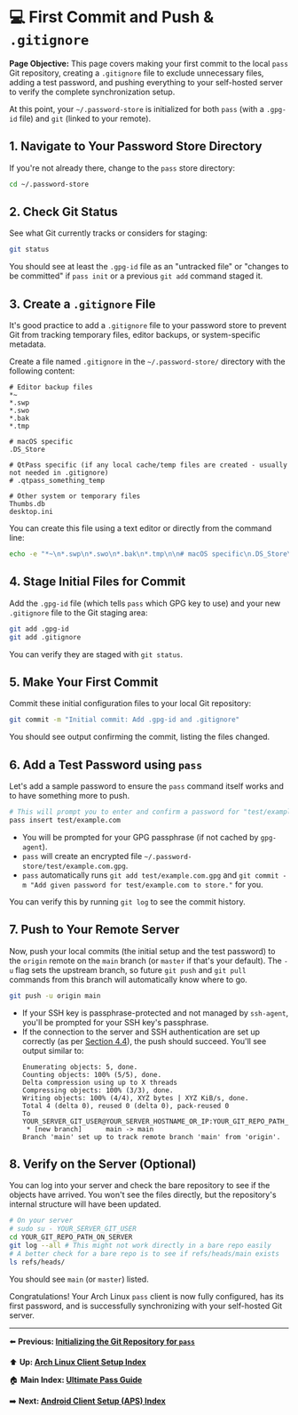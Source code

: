 # 💻 First Commit and Push & `.gitignore`

**Page Objective:** This page covers making your first commit to the local `pass` Git repository, creating a `.gitignore` file to exclude unnecessary files, adding a test password, and pushing everything to your self-hosted server to verify the complete synchronization setup.

At this point, your `~/.password-store` is initialized for both `pass` (with a `.gpg-id` file) and `git` (linked to your remote).

## 1. Navigate to Your Password Store Directory

If you're not already there, change to the `pass` store directory:
```bash
cd ~/.password-store
```

## 2. Check Git Status

See what Git currently tracks or considers for staging:
```bash
git status
```
You should see at least the `.gpg-id` file as an "untracked file" or "changes to be committed" if `pass init` or a previous `git add` command staged it.

## 3. Create a `.gitignore` File

It's good practice to add a `.gitignore` file to your password store to prevent Git from tracking temporary files, editor backups, or system-specific metadata.

Create a file named `.gitignore` in the `~/.password-store/` directory with the following content:
```
# Editor backup files
*~
*.swp
*.swo
*.bak
*.tmp

# macOS specific
.DS_Store

# QtPass specific (if any local cache/temp files are created - usually not needed in .gitignore)
# .qtpass_something_temp

# Other system or temporary files
Thumbs.db
desktop.ini
```
You can create this file using a text editor or directly from the command line:
```bash
echo -e "*~\n*.swp\n*.swo\n*.bak\n*.tmp\n\n# macOS specific\n.DS_Store\n\n# Other system or temporary files\nThumbs.db\ndesktop.ini" > ~/.password-store/.gitignore
```

## 4. Stage Initial Files for Commit

Add the `.gpg-id` file (which tells `pass` which GPG key to use) and your new `.gitignore` file to the Git staging area:
```bash
git add .gpg-id
git add .gitignore
```
You can verify they are staged with `git status`.

## 5. Make Your First Commit

Commit these initial configuration files to your local Git repository:
```bash
git commit -m "Initial commit: Add .gpg-id and .gitignore"
```
You should see output confirming the commit, listing the files changed.

## 6. Add a Test Password using `pass`

Let's add a sample password to ensure the `pass` command itself works and to have something more to push.
```bash
# This will prompt you to enter and confirm a password for "test/example.com"
pass insert test/example.com
```
*   You will be prompted for your GPG passphrase (if not cached by `gpg-agent`).
*   `pass` will create an encrypted file `~/.password-store/test/example.com.gpg`.
*   `pass` automatically runs `git add test/example.com.gpg` and `git commit -m "Add given password for test/example.com to store."` for you.

You can verify this by running `git log` to see the commit history.

## 7. Push to Your Remote Server

Now, push your local commits (the initial setup and the test password) to the `origin` remote on the `main` branch (or `master` if that's your default).
The `-u` flag sets the upstream branch, so future `git push` and `git pull` commands from this branch will automatically know where to go.

```bash
git push -u origin main
```
*   If your SSH key is passphrase-protected and not managed by `ssh-agent`, you'll be prompted for your SSH key's passphrase.
*   If the connection to the server and SSH authentication are set up correctly (as per [Section 4.4](../04_Server_Git_Setup/4.4_Configuring_SSH_Access.md)), the push should succeed. You'll see output similar to:
    ```
    Enumerating objects: 5, done.
    Counting objects: 100% (5/5), done.
    Delta compression using up to X threads
    Compressing objects: 100% (3/3), done.
    Writing objects: 100% (4/4), XYZ bytes | XYZ KiB/s, done.
    Total 4 (delta 0), reused 0 (delta 0), pack-reused 0
    To YOUR_SERVER_GIT_USER@YOUR_SERVER_HOSTNAME_OR_IP:YOUR_GIT_REPO_PATH_ON_SERVER
     * [new branch]      main -> main
    Branch 'main' set up to track remote branch 'main' from 'origin'.
    ```

## 8. Verify on the Server (Optional)

You can log into your server and check the bare repository to see if the objects have arrived. You won't see the files directly, but the repository's internal structure will have been updated.
```bash
# On your server
# sudo su - YOUR_SERVER_GIT_USER
cd YOUR_GIT_REPO_PATH_ON_SERVER
git log --all # This might not work directly in a bare repo easily
# A better check for a bare repo is to see if refs/heads/main exists
ls refs/heads/
```
You should see `main` (or `master`) listed.

Congratulations! Your Arch Linux `pass` client is now fully configured, has its first password, and is successfully synchronizing with your self-hosted Git server.

---
⬅️ **Previous: [Initializing the Git Repository for `pass`](./5.3_Initializing_Git_Repo.md)**

⬆️ **Up: [Arch Linux Client Setup Index](./README.md)**

🏠 **Main Index: [Ultimate Pass Guide](../README.md)**

➡️ **Next: [Android Client Setup (APS) Index](../06_Android_Client_Setup/README.md)**
